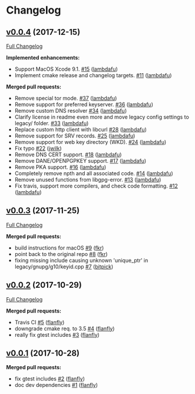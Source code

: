 # Changelog

## [v0.0.4](https://github.com/das-labor/neopg/tree/v0.0.4) (2017-12-15)
[Full Changelog](https://github.com/das-labor/neopg/compare/v0.0.3...v0.0.4)

**Implemented enhancements:**

- Support MacOS Xcode 9.1. [\#15](https://github.com/das-labor/neopg/pull/15) ([lambdafu](https://github.com/lambdafu))
- Implement cmake release and changelog targets. [\#11](https://github.com/das-labor/neopg/pull/11) ([lambdafu](https://github.com/lambdafu))

**Merged pull requests:**

- Remove special tor mode. [\#37](https://github.com/das-labor/neopg/pull/37) ([lambdafu](https://github.com/lambdafu))
- Remove support for preferred keyserver. [\#36](https://github.com/das-labor/neopg/pull/36) ([lambdafu](https://github.com/lambdafu))
- Remove custom DNS resolver [\#34](https://github.com/das-labor/neopg/pull/34) ([lambdafu](https://github.com/lambdafu))
- Clarify license in readme even more and move legacy config settings to legacy/ folder. [\#33](https://github.com/das-labor/neopg/pull/33) ([lambdafu](https://github.com/lambdafu))
- Replace custom http client with libcurl [\#28](https://github.com/das-labor/neopg/pull/28) ([lambdafu](https://github.com/lambdafu))
- Remove support for SRV records. [\#25](https://github.com/das-labor/neopg/pull/25) ([lambdafu](https://github.com/lambdafu))
- Remove support for web key directory \(WKD\). [\#24](https://github.com/das-labor/neopg/pull/24) ([lambdafu](https://github.com/lambdafu))
- Fix typo [\#22](https://github.com/das-labor/neopg/pull/22) ([jwilk](https://github.com/jwilk))
- Remove DNS CERT support. [\#18](https://github.com/das-labor/neopg/pull/18) ([lambdafu](https://github.com/lambdafu))
- Remove DANE/OPENPGPKEY support. [\#17](https://github.com/das-labor/neopg/pull/17) ([lambdafu](https://github.com/lambdafu))
- Remove PKA support. [\#16](https://github.com/das-labor/neopg/pull/16) ([lambdafu](https://github.com/lambdafu))
- Completely remove npth and all associated code. [\#14](https://github.com/das-labor/neopg/pull/14) ([lambdafu](https://github.com/lambdafu))
- Remove unused functions from libgpg-error. [\#13](https://github.com/das-labor/neopg/pull/13) ([lambdafu](https://github.com/lambdafu))
- Fix travis, support more compilers, and check code formatting. [\#12](https://github.com/das-labor/neopg/pull/12) ([lambdafu](https://github.com/lambdafu))

## [v0.0.3](https://github.com/das-labor/neopg/tree/v0.0.3) (2017-11-25)
[Full Changelog](https://github.com/das-labor/neopg/compare/v0.0.2...v0.0.3)

**Merged pull requests:**

- build instructions for macOS [\#9](https://github.com/das-labor/neopg/pull/9) ([fkr](https://github.com/fkr))
- point back to the original repo [\#8](https://github.com/das-labor/neopg/pull/8) ([fkr](https://github.com/fkr))
- fixing missing include causing unknown 'unique\_ptr' in legacy/gnupg/g10/keyid.cpp [\#7](https://github.com/das-labor/neopg/pull/7) ([bitpick](https://github.com/bitpick))

## [v0.0.2](https://github.com/das-labor/neopg/tree/v0.0.2) (2017-10-29)
[Full Changelog](https://github.com/das-labor/neopg/compare/v0.0.1...v0.0.2)

**Merged pull requests:**

- Travis CI [\#5](https://github.com/das-labor/neopg/pull/5) ([flanfly](https://github.com/flanfly))
- downgrade cmake req. to 3.5 [\#4](https://github.com/das-labor/neopg/pull/4) ([flanfly](https://github.com/flanfly))
- really fix gtest includes [\#3](https://github.com/das-labor/neopg/pull/3) ([flanfly](https://github.com/flanfly))

## [v0.0.1](https://github.com/das-labor/neopg/tree/v0.0.1) (2017-10-28)
**Merged pull requests:**

- fix gtest includes [\#2](https://github.com/das-labor/neopg/pull/2) ([flanfly](https://github.com/flanfly))
- doc dev dependencies [\#1](https://github.com/das-labor/neopg/pull/1) ([flanfly](https://github.com/flanfly))



